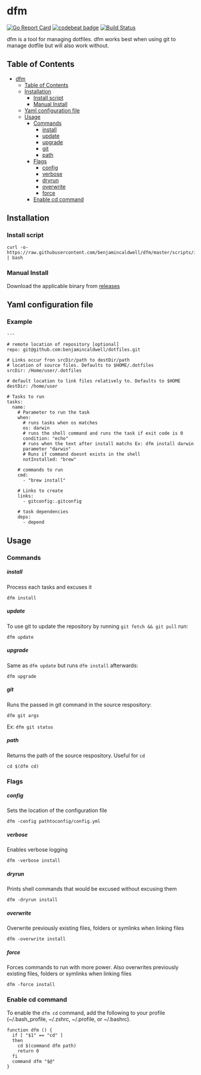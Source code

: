 # dfm

[![Go Report Card](https://goreportcard.com/badge/github.com/benjamincaldwell/dfm)](https://goreportcard.com/report/github.com/benjamincaldwell/dfm) [![codebeat badge](https://codebeat.co/badges/9d235a39-896d-4dd3-9cf8-bb5f85b8cf66)](https://codebeat.co/projects/github-com-benjamincaldwell-dfm)
[![Build Status](https://travis-ci.org/benjamincaldwell/dfm.svg?branch=master)](https://travis-ci.org/benjamincaldwell/dfm)

dfm is a tool for managing dotfiles. dfm works best when using git to manage dotfile but will also work without.

## Table of Contents

  * [dfm](#dfm)
    * [Table of Contents](#table-of-contents)
    * [Installation](#installation)
      * [Install script](#install-script)
      * [Manual Install](#manual-install)
    * [Yaml configuration file](#yaml-configuration-file)
    * [Usage](#usage)
      * [Commands](#commands)
          * [install](#install)
          * [update](#update)
          * [upgrade](#upgrade)
          * [git](#git)
          * [path](#path)
      * [Flags](#flags)
          * [config](#config)
          * [verbose](#verbose)
          * [dryrun](#dryrun)
          * [overwrite](#overwrite)
          * [force](#force)
      * [Enable cd command](#enable-cd-command)

## Installation

### Install script
```
curl -o- https://raw.githubusercontent.com/benjamincaldwell/dfm/master/scripts/install.sh | bash
```


### Manual Install
Download the applicable binary from [releases](https://github.com/benjamincaldwell/dfm/releases)


## Yaml configuration file

### Example
```
---

# remote location of repository [optional]
repo: git@github.com:benjamincaldwell/dotfiles.git

# Links occur fron srcDir/path to destDir/path
# location of source files. Defaults to $HOME/.dotfiles
srcDir: /Home/user/.dotfiles

# default location to link files relatively to. Defaults to $HOME
destDir: /home/user

# Tasks to run
tasks:
  name:
    # Parameter to run the task
    when:
      # runs tasks when os matches
      os: darwin
      # runs the shell command and runs the task if exit code is 0
      condition: "echo"
      # runs when the text after install matchs Ex: dfm install darwin
      parameter "darwin"
      # Runs if command doesnt exists in the shell
      notInstalled: "brew"

    # commands to run
    cmd:
      - "brew install"
    
    # Links to create
    links:
      - gitconfig:.gitconfig

    # task dependencies
    deps:
      - depend

```

## Usage

### Commands

##### install
Process each tasks and excuses it

```
dfm install
```

##### update
To use git to update the repository by running `git fetch && git pull` run:

```
dfm update
```

##### upgrade
Same as `dfm update` but runs `dfm install` afterwards:

```
dfm upgrade
```

##### git
Runs the passed in git command in the source respository:

```
dfm git args
```

Ex: `dfm git status`

##### path
Returns the path of the source respository. Useful for `cd`

```
cd $(dfm cd)
```

### Flags
##### config
Sets the location of the configuration file

```
dfm -config pathtoconfig/config.yml
``` 

##### verbose
Enables verbose logging

```
dfm -verbose install
```

##### dryrun
Prints shell commands that would be excused without excusing them

```
dfm -dryrun install
```

##### overwrite
Overwrite previously existing files, folders or symlinks when linking files

```
dfm -overwrite install
```

##### force
Forces commands to run with more power. Also overwrites previously existing files, folders or symlinks when linking files

```
dfm -force install
```


### Enable cd command
To enable the `dfm cd` command, add the following to your profile (~/.bash_profile, ~/.zshrc, ~/.profile, or ~/.bashrc).

```
function dfm () {
  if [ "$1" == "cd" ]
  then
    cd $(command dfm path)
  	return 0
  fi
  command dfm "$@"
}
```
